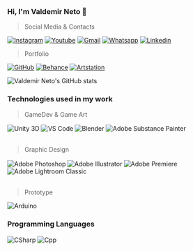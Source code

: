 <div style="display: inline_block"><br/>

### Hi, I'm Valdemir Neto 👋
> Social Media & Contacts

[![Instagram](https://img.shields.io/badge/Instagram-E4405F?style=for-the-badge&logo=instagram&logoColor=white)](https://www.instagram.com/valdemir_nt/)
[![Youtube](https://img.shields.io/badge/YouTube-FF0000?style=for-the-badge&logo=youtube&logoColor=white)](https://www.youtube.com/channel/UCfvHcxX3ewYEoIk7bq1Xf_Q)
[![Gmail](https://img.shields.io/badge/Gmail-EA4335.svg?style=for-the-badge&logo=Gmail&logoColor=white)]()
[![Whatsapp](https://img.shields.io/badge/WhatsApp-25D366.svg?style=for-the-badge&logo=WhatsApp&logoColor=white)]()
[![Linkedin](https://img.shields.io/badge/LinkedIn-0077B5?style=for-the-badge&logo=linkedin&logoColor=white)](https://www.linkedin.com/in/valdemir-neto-317b0071/)

> Portfolio

[![GitHub](https://img.shields.io/badge/GitHub-181717.svg?style=for-the-badge&logo=GitHub&logoColor=white)](https://github.com/NetoValdemir)
[![Behance](https://img.shields.io/badge/Behance-0054F7?style=for-the-badge&logo=behance&logoColor=white)](https://www.behance.net/valdemirneto)
[![Artstation](https://img.shields.io/badge/ArtStation-13AFF0.svg?style=for-the-badge&logo=ArtStation&logoColor=white)](https://www.artstation.com/valdemirneto5)

![Valdemir Neto's GitHub stats](https://github-readme-stats.vercel.app/api?username=NetoValdemir&show_icons=true&theme=dracula)

### Technologies used in my work
> GameDev & Game Art

<img align="center" alt="Unity 3D" src="https://img.shields.io/badge/Unity-000000.svg?style=for-the-badge&logo=Unity&logoColor=white" />
<img align="center" alt="VS Code" src="https://img.shields.io/badge/Visual%20Studio%20Code-007ACC.svg?style=for-the-badge&logo=Visual-Studio-Code&logoColor=white" />
<img align="center" alt="Blender" src="https://img.shields.io/badge/Blender-E87D0D.svg?style=for-the-badge&logo=Blender&logoColor=white" />
<img align="center" alt="Adobe Substance Painter" src="https://img.shields.io/badge/Adobe-FF0000.svg?style=for-the-badge&logo=Adobe&logoColor=white" />
<br><br/>

> Graphic Design

<img align="center" alt="Adobe Photoshop" src="https://img.shields.io/badge/Adobe%20Photoshop-31A8FF.svg?style=for-the-badge&logo=Adobe-Photoshop&logoColor=white"/>
<img align="center" alt="Adobe Illustrator" src="https://img.shields.io/badge/Adobe%20Illustrator-FF9A00.svg?style=for-the-badge&logo=Adobe-Illustrator&logoColor=white"/>
<img align="center" alt="Adobe Premiere" src="https://img.shields.io/badge/Adobe%20Premiere%20Pro-9999FF.svg?style=for-the-badge&logo=Adobe-Premiere-Pro&logoColor=white"/>
<img align="center" alt="Adobe Lightroom Classic" src="https://img.shields.io/badge/Adobe%20Lightroom%20Classic-31A8FF.svg?style=for-the-badge&logo=Adobe-Lightroom-Classic&logoColor=white"/>
<br><br/>

> Prototype

<img align="center" alt="Arduino" src="https://img.shields.io/badge/Arduino-00878F.svg?style=for-the-badge&logo=Arduino&logoColor=white"/>

### Programming Languages

<img align="center" alt="CSharp" src="https://img.shields.io/badge/C%23-239120?style=for-the-badge&logo=c-sharp&logoColor=white" />
<img align="center" alt="Cpp" src="https://img.shields.io/badge/C++-00599C.svg?style=for-the-badge&logo=C++&logoColor=white" />

</div>
